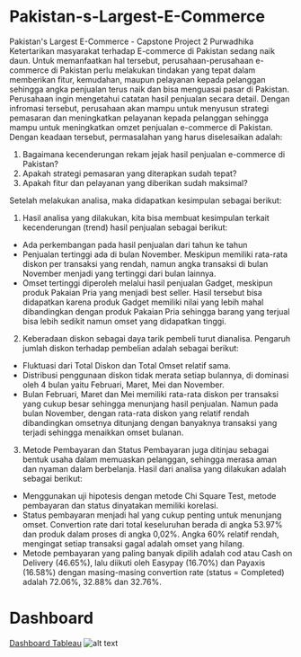 # Pakistan-s-Largest-E-Commerce
Pakistan's Largest E-Commerce - Capstone Project 2 Purwadhika
Ketertarikan masyarakat terhadap E-commerce di Pakistan sedang naik daun. Untuk memanfaatkan hal tersebut, perusahaan-perusahaan e-commerce di Pakistan perlu melakukan tindakan yang tepat dalam memberikan fitur, kemudahan, maupun pelayanan kepada pelanggan sehingga angka penjualan terus naik dan bisa menguasai pasar di Pakistan.
Perusahaan ingin mengetahui catatan hasil penjualan secara detail. Dengan infromasi tersebut, perusahaan akan mampu untuk menyusun strategi pemasaran dan meningkatkan pelayanan kepada pelanggan sehingga mampu untuk meningkatkan omzet penjualan e-commerce di Pakistan.
Dengan keadaan tersebut, permasalahan yang harus diselesaikan adalah:
1. Bagaimana kecenderungan rekam jejak hasil penjualan e-commerce di Pakistan?
2. Apakah strategi pemasaran yang diterapkan sudah tepat?
3. Apakah fitur dan pelayanan yang diberikan sudah maksimal?

Setelah melakukan analisa, maka didapatkan kesimpulan sebagai berikut:
1. Hasil analisa yang dilakukan, kita bisa membuat kesimpulan terkait kecenderungan (trend) hasil penjualan sebagai berikut:
  - Ada perkembangan pada hasil penjualan dari tahun ke tahun
  - Penjualan tertinggi ada di bulan November. Meskipun memiliki rata-rata diskon per transaksi yang rendah, namun angka transaksi di bulan November menjadi yang tertinggi dari bulan lainnya.
  - Omset tertinggi diperoleh melalui hasil penjualan Gadget, meskipun produk Pakaian Pria yang menjadi best seller. Hasil tersebut bisa didapatkan karena produk Gadget memiliki nilai yang lebih mahal dibandingkan dengan produk Pakaian Pria sehingga barang yang terjual bisa lebih sedikit namun omset yang didapatkan tinggi.
2. Keberadaan diskon sebagai daya tarik pembeli turut dianalisa. Pengaruh jumlah diskon terhadap pembelian adalah sebagai berikut:
- Fluktuasi dari Total Diskon dan Total Omset relatif sama.
- Distribusi penggunaan diskon tidak merata setiap bulannya, di dominasi oleh 4 bulan yaitu Februari, Maret, Mei dan November.
- Bulan Februari, Maret dan Mei memiliki rata-rata diskon per transaksi yang cukup besar sehingga menunjang hasil penjualan. Namun pada bulan November, dengan rata-rata diskon yang relatif rendah dibandingkan omsetnya ditunjang dengan banyaknya transaksi yang terjadi sehingga menaikkan omset bulanan.
3. Metode Pembayaran dan Status Pembayaran juga ditinjau sebagai bentuk usaha dalam memuaskan pelanggan, sehingga merasa aman dan nyaman dalam berbelanja. Hasil dari analisa yang dilakukan adalah sebagai berikut:
- Menggunakan uji hipotesis dengan metode Chi Square Test, metode pembayaran dan status dinyatakan memiliki korelasi. 
- Status pembayaran menjadi hal yang cukup penting untuk menunjang omset. Convertion rate dari total keseluruhan berada di angka 53.97% dan produk dalam proses di angka 0,02%. Angka 60% relatif rendah, mengingat setiap transaksi gagal adalah omset yang hilang.
- Metode pembayaran yang paling banyak dipilih adalah cod atau Cash on Delivery (46.65%), lalu diikuti oleh Easypay (16.70%) dan Payaxis (16.58%) dengan masing-masing convertion rate (status = Completed) adalah 72.06%, 32.88% dan 32.76%.

# Dashboard
[Dashboard Tableau](https://public.tableau.com/app/profile/faykel.nicandro.hattu/viz/PakistansLargestE-Commerce2018/Dashboard1)
![alt text](https://github.com/faykelnicandro/Pakistan-s-Largest-E-Commerce/blob/main/Dashboard%20-%20Pakistan's%20Largest%20E-Commerce.png)
